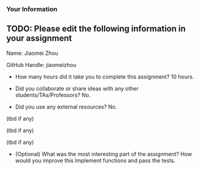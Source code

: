 ### Your Information

## TODO: Please edit the following information in your assignment

Name: Jiaomei Zhou

GitHub Handle: jiaomeizhou

- How many hours did it take you to complete this assignment? 10 hours.

- Did you collaborate or share ideas with any other students/TAs/Professors? No.

- Did you use any external resources? No.

(tbd if any)

(tbd if any)

(tbd if any)

- (Optional) What was the most interesting part of the assignment? How would you improve this 
Implement functions and pass the tests.